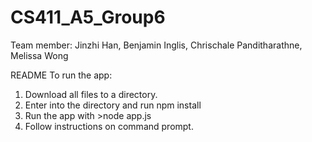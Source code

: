# CS411_A5_Group6
Team member:
Jinzhi Han, Benjamin Inglis, Chrischale Panditharathne, Melissa Wong 

README
To run the app: 
1) Download all files to a directory.
2) Enter into the directory and run npm install
3) Run the app with >node app.js
4) Follow instructions on command prompt.
